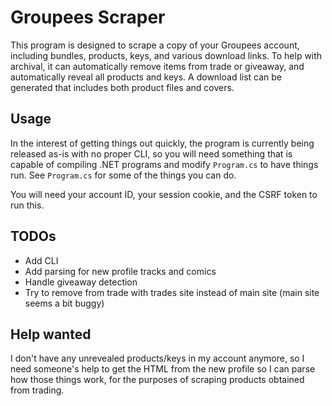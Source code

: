 Groupees Scraper
================

This program is designed to scrape a copy of your Groupees account, including
bundles, products, keys, and various download links. To help with archival, it
can automatically remove items from trade or giveaway, and automatically
reveal all products and keys. A download list can be generated that includes
both product files and covers.

Usage
-----
In the interest of getting things out quickly, the program is currently being
released as-is with no proper CLI, so you will need something that is capable
of compiling .NET programs and modify `Program.cs` to have things run. See
`Program.cs` for some of the things you can do.

You will need your account ID, your session cookie, and the CSRF token to
run this.

TODOs
-----
- Add CLI
- Add parsing for new profile tracks and comics
- Handle giveaway detection
- Try to remove from trade with trades site instead of main site (main site
  seems a bit buggy)

Help wanted
-----------
I don't have any unrevealed products/keys in my account anymore, so I need
someone's help to get the HTML from the new profile so I can parse how those
things work, for the purposes of scraping products obtained from trading.
